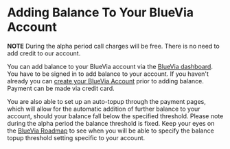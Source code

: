 # Adding Balance To Your BlueVia Account

**NOTE** During the alpha period call charges will be free. There is no need to add credit to our account.

You can add balance to your BlueVia account via the [BlueVia dashboard][BlueVia Dashboard]. You have to be signed in to add balance to your account. If you haven't already you can [create your BlueVia Account][BlueVia Create Account] prior to adding balance. Payment can be made via credit card.

You are also able to set up an auto-topup through the payment pages, which will allow for the automatic addition of further balance to your account, should your balance fall below the specified threshold. Please note during the alpha period the balance threshold is fixed. Keep your eyes on the [BlueVia Roadmap][RoadMap] to see when you will be able to specify the balance topup threshold setting specific to your account.      




[BlueVia Dashboard]: https://www.bluevia.com
[BlueVia Create Account]: https://bluevia.com/en/user/register/type/B
[RoadMap]: /alpha/roadmap/
[Overview Numbers]: /alpha/overview/numbers
[Overview Existing APIs]: /alpha/overview/existing